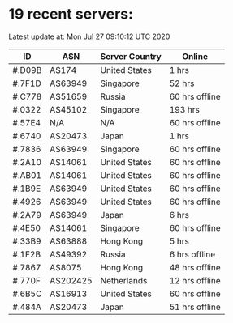 # 19 recent servers:

Latest update at: Mon Jul 27 09:10:12 UTC 2020

| ID | ASN | Server Country | Online |
| -- | --- | -------------- | ------ |
| #.D09B | AS174 | United States | 1 hrs |
| #.7F1D | AS63949 | Singapore | 52 hrs |
| #.C778 | AS51659 | Russia | 60 hrs offline |
| #.0322 | AS45102 | Singapore | 193 hrs |
| #.57E4 | N/A | N/A | 60 hrs offline |
| #.6740 | AS20473 | Japan | 1 hrs |
| #.7836 | AS63949 | Singapore | 60 hrs offline |
| #.2A10 | AS14061 | United States | 60 hrs offline |
| #.AB01 | AS14061 | United States | 60 hrs offline |
| #.1B9E | AS63949 | United States | 60 hrs offline |
| #.4926 | AS63949 | United States | 60 hrs offline |
| #.2A79 | AS63949 | Japan | 6 hrs |
| #.4E50 | AS14061 | Singapore | 60 hrs offline |
| #.33B9 | AS63888 | Hong Kong | 5 hrs |
| #.1F2B | AS49392 | Russia | 6 hrs offline |
| #.7867 | AS8075 | Hong Kong | 48 hrs offline |
| #.770F | AS202425 | Netherlands | 12 hrs offline |
| #.6B5C | AS16913 | United States | 60 hrs offline |
| #.484A | AS20473 | Japan | 51 hrs offline |

